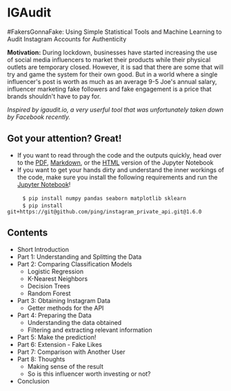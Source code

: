 # IGAudit
 #FakersGonnaFake: Using Simple Statistical Tools and Machine Learning to Audit Instagram Accounts for Authenticity

**Motivation:** During lockdown, businesses have started increasing the use of social media influencers to market their products while their physical outlets are temporary closed. However, it is sad that there are some that will try and game the system for their own good. But in a world where a single influencer's post is worth as much as an average 9-5 Joe's annual salary, influencer marketing fake followers and fake engagement is a price that brands shouldn't have to pay for.

*Inspired by igaudit.io, a very userful tool that was unfortunately taken down by Facebook recently.*

## Got your attention? Great!
- If you want to read through the code and the outputs quickly, head over to the [PDF](https://github.com/athiyadeviyani/IGAudit/blob/master/IGAudit.pdf), [Markdown](https://github.com/athiyadeviyani/IGAudit/blob/master/IGAudit_mdfiles/IGAudit.md), or the [HTML](https://igaudit-by-tia.glitch.me/) version of the Jupyter Notebook
- If you want to get your hands dirty and understand the inner workings of the code, make sure you install the following requirements and run the [Jupyter Notebook](https://github.com/athiyadeviyani/IGAudit/blob/master/IGAudit.ipynb)!

&nbsp;&nbsp;&nbsp;&nbsp;&nbsp;&nbsp;&nbsp;&nbsp;&nbsp;``$ pip install numpy pandas seaborn matplotlib sklearn``
<br>&nbsp;&nbsp;&nbsp;&nbsp;&nbsp;&nbsp;&nbsp;&nbsp;&nbsp;``$ pip install git+https://git@github.com/ping/instagram_private_api.git@1.6.0``

## Contents
- Short Introduction
- Part 1: Understanding and Splitting the Data
- Part 2: Comparing Classification Models 
  - Logistic Regression
  - K-Nearest Neighbors
  - Decision Trees
  - Random Forest
- Part 3: Obtaining Instagram Data
  - Getter methods for the API
- Part 4: Preparing the Data
  - Understanding the data obtained
  - Filtering and extracting relevant information
- Part 5: Make the prediction!
- Part 6: Extension - Fake Likes
- Part 7: Comparison with Another User
- Part 8: Thoughts
  - Making sense of the result
  - So is this influencer worth investing or not?
- Conclusion

